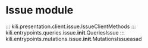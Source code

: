 # Issue module

::: kili.presentation.client.issue.IssueClientMethods
::: kili.entrypoints.queries.issue.__init__.QueriesIssue
::: kili.entrypoints.mutations.issue.__init__.MutationsIssueasad
